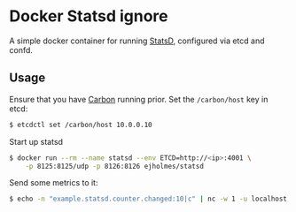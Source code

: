 # Docker Statsd ignore

A simple docker container for running [StatsD](https://github.com/etsy/statsd/), configured
via etcd and confd.

## Usage

Ensure that you have [Carbon](https://github.com/ejholmes/docker-carbon) running prior. Set
the `/carbon/host` key in etcd:

```bash
$ etcdctl set /carbon/host 10.0.0.10
```

Start up statsd

```bash
$ docker run --rm --name statsd --env ETCD=http://<ip>:4001 \
    -p 8125:8125/udp -p 8126:8126 ejholmes/statsd
```

Send some metrics to it:

```bash
$ echo -n "example.statsd.counter.changed:10|c" | nc -w 1 -u localhost 8125
```
